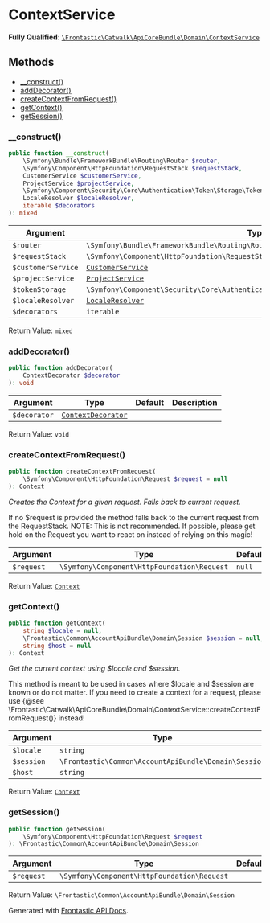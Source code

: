 #  ContextService

**Fully Qualified**: [`\Frontastic\Catwalk\ApiCoreBundle\Domain\ContextService`](../../../../src/php/ApiCoreBundle/Domain/ContextService.php)

## Methods

* [__construct()](#__construct)
* [addDecorator()](#adddecorator)
* [createContextFromRequest()](#createcontextfromrequest)
* [getContext()](#getcontext)
* [getSession()](#getsession)

### __construct()

```php
public function __construct(
    \Symfony\Bundle\FrameworkBundle\Routing\Router $router,
    \Symfony\Component\HttpFoundation\RequestStack $requestStack,
    CustomerService $customerService,
    ProjectService $projectService,
    \Symfony\Component\Security\Core\Authentication\Token\Storage\TokenStorageInterface $tokenStorage,
    LocaleResolver $localeResolver,
    iterable $decorators
): mixed
```

Argument|Type|Default|Description
--------|----|-------|-----------
`$router`|`\Symfony\Bundle\FrameworkBundle\Routing\Router`||
`$requestStack`|`\Symfony\Component\HttpFoundation\RequestStack`||
`$customerService`|[`CustomerService`](CustomerService.md)||
`$projectService`|[`ProjectService`](ProjectService.md)||
`$tokenStorage`|`\Symfony\Component\Security\Core\Authentication\Token\Storage\TokenStorageInterface`||
`$localeResolver`|[`LocaleResolver`](Context/LocaleResolver.md)||
`$decorators`|`iterable`||

Return Value: `mixed`

### addDecorator()

```php
public function addDecorator(
    ContextDecorator $decorator
): void
```

Argument|Type|Default|Description
--------|----|-------|-----------
`$decorator`|[`ContextDecorator`](ContextDecorator.md)||

Return Value: `void`

### createContextFromRequest()

```php
public function createContextFromRequest(
    \Symfony\Component\HttpFoundation\Request $request = null
): Context
```

*Creates the Context for a given request. Falls back to current request.*

If no $request is provided the method falls back to the current request from the RequestStack. NOTE: This is
not recommended. If possible, please get hold on the Request you want to react on instead of relying on this
magic!

Argument|Type|Default|Description
--------|----|-------|-----------
`$request`|`\Symfony\Component\HttpFoundation\Request`|`null`|

Return Value: [`Context`](Context.md)

### getContext()

```php
public function getContext(
    string $locale = null,
    \Frontastic\Common\AccountApiBundle\Domain\Session $session = null,
    string $host = null
): Context
```

*Get the current context using $locale and $session.*

This method is meant to be used in cases where $locale and $session are known or do not matter. If you need to
create a context for a request, please use {@see \Frontastic\Catwalk\ApiCoreBundle\Domain\ContextService::createContextFromRequest()} instead!

Argument|Type|Default|Description
--------|----|-------|-----------
`$locale`|`string`|`null`|
`$session`|`\Frontastic\Common\AccountApiBundle\Domain\Session`|`null`|
`$host`|`string`|`null`|

Return Value: [`Context`](Context.md)

### getSession()

```php
public function getSession(
    \Symfony\Component\HttpFoundation\Request $request
): \Frontastic\Common\AccountApiBundle\Domain\Session
```

Argument|Type|Default|Description
--------|----|-------|-----------
`$request`|`\Symfony\Component\HttpFoundation\Request`||

Return Value: `\Frontastic\Common\AccountApiBundle\Domain\Session`

Generated with [Frontastic API Docs](https://github.com/FrontasticGmbH/apidocs).
